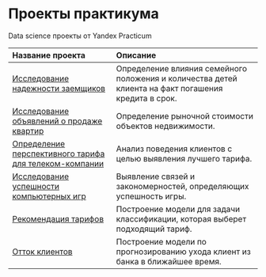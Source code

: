 # Проекты практикума
Data science проекты от Yandex Practicum 

| Название проекта                                                                       | Описание                                                                                             |
|:---------------------------------------------------------------------------------------|:-----------------------------------------------------------------------------------------------------|
| [Исследование надежности заемщиков](borrower_reliability_study)                        | Определение влияния семейного положения и количества детей клиента на факт погашения кредита в срок. |
| [Исследование объявлений о продаже квартир](research_advertisements_apartments)        | Определение рыночной стоимости объектов недвижимости.                                                |
| [Определение перспективного тарифа для телеком-компании](determination_tariff_telecom) | Анализ поведения клиентов с целью выявления лучшего тарифа.                                          |
| [Исследование успешности компьютерных игр](research_success_computer_games)            | Выявление связей и закономерностей, определяющих успешность игры.                                    |
| [Рекомендация тарифов](tariff_recommendation)                                          | Построение модели для задачи классификации, которая выберет подходящий тариф.                        |
| [Отток клиентов](customer_churn)                                                       | Построение модели по прогнозированию ухода клиент из банка в ближайшее время.                        |
